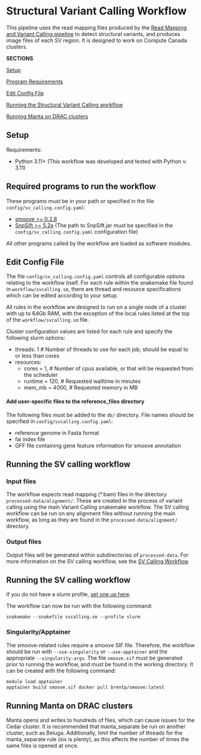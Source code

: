 # Structural Variant Calling Workflow

This pipeline uses the read mapping files produced by the 
[Read Mapping and Variant Calling pipeline](README.md) to detect structural 
variants, and produces image files of each SV region. It is designed to work on 
Compute Canada clusters.

**SECTIONS**

[Setup](#setup)

[Program Requirements](#required-programs-to-run-the-workflow)

[Edit Config File](#edit-config-file)

[Running the Structural Variant Calling workflow](#running-the-SV-calling-workflow)

[Running Manta on DRAC clusters](#running-manta-on-drac-clusters)


## Setup

Requirements:
- Python 3.11+ (This workflow was developed and tested with Python v. 3.11)

## Required programs to run the workflow

These programs must be in your path or specified in the file `config/sv_calling.config.yaml`:

 - [smoove >= 0.2.8](https://github.com/brentp/smoove)
 - [SnpSift >= 5.2e](https://pcingola.github.io/SnpEff/) (The path to SnpSift.jar must be specified in the `config/sv_calling.config.yaml`
 configuration file)

All other programs called by the workflow are loaded as software modules.

 
## Edit Config File

The file `config/sv_calling.config.yaml` controls all configurable options 
relating to the workflow itself. For each rule within the snakemake file found in 
`workflow/svcalling.sm`, there are thread and resource specifications which can be 
edited according to your setup. 

All rules in the workflow are designed to run on a single node of a cluster 
with up to 64Gb RAM, with the exception of the local rules listed at the top of 
the `workflow/svcalling.sm` file. 

Cluster configuration values are listed for each rule and specify the 
following slurm options:
- threads: 1 # Number of threads to use for each job; should be equal to or less than cores
- resources:
	- cores = 1,  # Number of cpus available, or that will be requested from the scheduler
	- runtime = 120,  # Requested walltime in minutes
	- mem_mb = 4000,  # Requested memory in MB

#### Add user-specific files to the reference_files directory

The following files must be added to the `db/` directory.
File names should be specified in `config/svcalling.config.yaml`:

- reference genome in Fasta format
- fai index file
- GFF file containing gene feature information for smoove annotation

## Running the SV calling workflow

### Input files

The workflow expects read mapping (*.bam) files in the directory 
`processed-data/alignment/`. These are created in the process of variant calling using 
the main Variant Calling snakemake workflow. The SV calling workflow can be run 
on any alignment files without running the main workflow, as long as they are 
found in the `processed-data/alignment/` directory. 
 
### Output files

Output files will be generated within subdirectories of `processed-data`. 
For more information on the SV calling workflow, see the [SV Calling Workflow](SV_calling_workflow.md)

## Running the SV calling workflow

If you do not have a slurm profile, [set one up here](https://github.com/stothard-group/variant-calling-pipeline/blob/master/slurm_setup.md).

The workflow can now be run with the following command:

```
snakemake --snakefile svcalling.sm --profile slurm
```

### Singularity/Apptainer

The smoove-related rules require a smoove SIF file. Therefore, the workflow should be run with 
`--use-singularity` or `--use-apptainer` and the appropriate `--singularity-args`. The file 
`smoove.sif` must be generated prior to running the workflow, and must be found in the working 
directory. It can be created with the following command:

```bash
module load apptainer
apptainer build smoove.sif docker pull brentp/smoove:latest
```

## Running Manta on DRAC clusters

Manta opens and writes to hundreds of files, which can cause issues for the Cedar cluster. It is 
recommended that manta_separate be run on another cluster, such as Beluga. Additionally, 
limit the number of threads for the manta_separate rule (six is plenty), as this affects the number 
of times the same files is opened at once.
